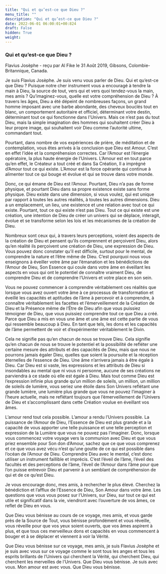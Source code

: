 ```yaml
---
title: "Qui et qu’est-ce que Dieu ?"
menu_title: ""
description: "Qui et qu’est-ce que Dieu ?"
date: 2022-06-01 06:00:01+00:824
draft: False
hidden: True
weight:
---
```

### Qui et qu’est-ce que Dieu ?

Flavius Josèphe - reçu par Al Fike le 31 Août 2019, Gibsons, Colombie-Britannique, Canada.

Je suis Flavius Josèphe. Je suis venu vous parler de Dieu. Qui et qu’est-ce que Dieu ? Puisque notre cher instrument vous a encouragé à tendre la main à Dieu, la source de tout, vers qui et vers quoi tendez-vous la main, mes amis ? Qu’imaginez-vous, quelle est votre compréhension de Dieu ? À travers les âges, Dieu a été dépeint de nombreuses façons, un grand homme imposant avec une barbe abondante, des cheveux bouclés tout en blanc, un comportement autoritaire et officiel, déterminant votre destin, déterminant tout ce qui fonctionne dans l'Univers. Mais ce n’est pas du tout Dieu, mais la simple imagination des hommes qui souhaitent créer Dieu à leur propre image, qui souhaitent voir Dieu comme l’autorité ultime, commandant tout.

Pourtant, dans nombre de vos expériences de prière, de méditation et de contemplation, vous êtes arrivés à la conclusion que Dieu est Amour. C’est en effet l’idée et la compréhension correctes. Car l’Amour est l’énergie opératoire, la plus haute énergie de l’Univers. L’Amour est en tout parce qu’en effet, le Créateur a tout créé et dans Sa Création, Il a imprégné d’Amour tout ce qui existe. L’Amour est la force opérante qui continue à alimenter tout ce qui bouge et évolue et qui se trouve dans votre monde.

Donc, ce qui émane de Dieu est l’Amour. Pourtant, Dieu n’a pas de forme physique, et pourtant Dieu dans sa propre existence existe sans forme physique. Dieu existe dans une dimension, si vous voulez, qui est unique par rapport à toutes les autres réalités, à toutes les autres dimensions. Dieu a un emplacement, un lieu, une existence et une relation avec tout ce qui existe. Pourtant, tout ce qui existe n’est pas Dieu. Tout ce qui existe est une création, une intention de Dieu de créer un univers qui se déplace, interagit, évolue et se transforme selon les lois et les mécanismes de la création de Dieu.

Nombreux sont ceux qui, à travers leurs perceptions, voient des aspects de la création de Dieu et pensent qu’ils comprennent et perçoivent Dieu, alors qu’en réalité ils perçoivent une création de Dieu, une expression de Dieu. Vous pouvez donc constater qu’il est difficile, surtout pour le mental, de comprendre la nature et l’être même de Dieu. C’est pourquoi nous vous enseignons à éveiller votre âme par l’émanation et les bénédictions de l’Amour de Dieu, Son Essence qui coule dans votre âme en éveillant les aspects en vous qui ont le potentiel de connaître vraiment Dieu, de comprendre Dieu et de comprendre l’Univers et votre place en son sein.

Vous ne pouvez commencer à comprendre véritablement ces réalités que lorsque vous avez ouvert votre âme à ce processus de transformation et éveillé les capacités et aptitudes de l’âme à percevoir et à comprendre, à connaître véritablement les facettes et l’émerveillement de la Création de Dieu et la Présence même de l’Être de Dieu afin que vous puissiez témoigner de Dieu, que vous puissiez comprendre tout ce que Dieu a créé. Parce que Dieu a mis en vous une âme et une âme est cette partie de vous qui ressemble beaucoup à Dieu. En tant que tels, les dons et les capacités de l’âme permettent de voir et d’expérimenter véritablement le Divin.

Cela ne signifie pas qu’en chacun de nous se trouve Dieu. Cela signifie qu’en chacun de nous se trouve le potentiel et la possibilité de refléter une certaine mesure des attributs et des capacités de Dieu, mais que nous ne pourrons jamais égaler Dieu, quelles que soient la poursuite et la réception éternelles de l’essence de Dieu. Une âme n’arrivera jamais à être égale à Dieu. Car Dieu est si vaste, les expressions et les attributs de Dieu si insondables au mental que ni vous ni personne, aucune de ses créations ne parviendra à ce stade où elle est égale à Dieu. Mais tout comme Dieu est l’expression infinie plus grande qu’un million de soleils, un million, un million de soleils de lumière, vous seriez une étoile dans Son Univers reflétant une grande lumière, une lumière plus grande que vous ne pouvez l’imaginer à l’heure actuelle, mais ne reflétant toujours que l’émerveillement de l’Univers de Dieu et s’accomplissant dans cette Création voulue en éveillant vos âmes.

L’amour rend tout cela possible. L’amour a rendu l’Univers possible. La puissance de l’Amour de Dieu, l’Essence de Dieu est plus grande et a la capacité de vous apporter une telle puissance et une telle perception et expression de la Lumière que vous ne pouvez pas l’imaginer. Donc, lorsque vous commencez votre voyage vers la communion avec Dieu et que vous priez ensemble pour Son don d’Amour, sachez que ce que vous comprenez et ce que vous avez vécu n’est qu’une goutte de ce qui est possible dans l’océan de l’Amour de Dieu. Comprendre Dieu avec le mental, c’est donc utiliser un instrument faillible et imprécis. C’est l’éveil de l’âme, l’éveil des facultés et des perceptions de l’âme, l’éveil de l’Amour dans l’âme pour que l’on puisse entrevoir Dieu et parvenir à un semblant de compréhension de qui et de ce qu’est Dieu.

Je vous encourage donc, mes amis, à rechercher le plus élevé. Cherchez la bénédiction et l’afflux de l’Essence de Dieu, Son Amour dans votre âme. Les questions que vous vous posez sur l’Univers, sur Dieu, sur tout ce qui est utile et significatif dans la vie, viendront avec l’ouverture de vos âmes, ce reflet de Dieu en vous.

Que Dieu vous bénisse au cours de ce voyage, mes amis, et vous garde près de la Source de Tout, vous bénisse profondément et vous réveille, vous réveille pour que vos yeux soient ouverts, que vos âmes aspirent à plus, et que tous ces merveilleux dons et capacités en vous commencent à bouger et à se déplacer et viennent à voir la Vérité.

Que Dieu vous bénisse sur ce voyage, mes amis, je suis Flavius Josèphe et je suis avec vous sur ce voyage comme le sont tous les anges et tous les esprits brillants de l’Univers qui cherchent la Vérité, qui cherchent Dieu, qui cherchent les merveilles de l’Univers. Que Dieu vous bénisse. Je suis avec vous. Mon amour est avec vous. Que Dieu vous bénisse.
